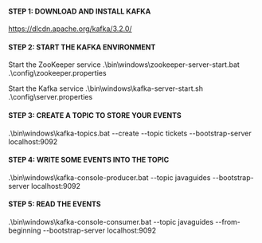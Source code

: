 #### STEP 1: DOWNLOAD AND INSTALL KAFKA
https://dlcdn.apache.org/kafka/3.2.0/

####  STEP 2: START THE KAFKA ENVIRONMENT
Start the ZooKeeper service
.\bin\windows\zookeeper-server-start.bat .\config\zookeeper.properties

Start the Kafka service
.\bin\windows\kafka-server-start.sh .\config\server.properties

#### STEP 3: CREATE A TOPIC TO STORE YOUR EVENTS
.\bin\windows\kafka-topics.bat --create --topic tickets --bootstrap-server localhost:9092

#### STEP 4: WRITE SOME EVENTS INTO THE TOPIC
.\bin\windows\kafka-console-producer.bat --topic javaguides --bootstrap-server localhost:9092

#### STEP 5:  READ THE EVENTS
.\bin\windows\kafka-console-consumer.bat --topic javaguides --from-beginning --bootstrap-server localhost:9092
